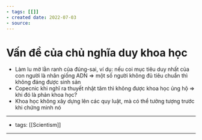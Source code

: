 ```yaml
---
- tags: [[]]
- created date: 2022-07-03
- source: 
---
```


# Vấn đề của chủ nghĩa duy khoa học
- Làm lu mờ lằn ranh của đúng-sai, ví dụ: nếu coi mục tiêu duy nhất của con người là nhân giống ADN => một số người không đủ tiêu chuẩn thì không đáng được sinh sản
- Copecnic khi nghĩ ra thuyết nhật tâm thì không được khoa học ủng hộ => khi đó là phản khoa học?
- Khoa học không xây dựng lên các quy luật, mà có thể tưởng tượng trước khi chứng minh nó


---
- tags: [[Scientism]]
---